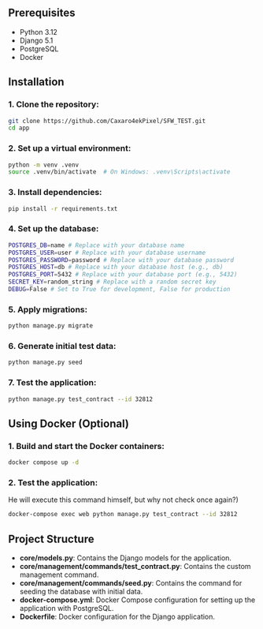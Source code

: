 ## Prerequisites

- Python 3.12
- Django 5.1
- PostgreSQL 
- Docker

## Installation

### 1. Clone the repository:

```bash
git clone https://github.com/Caxaro4ekPixel/SFW_TEST.git
cd app
```

### 2. Set up a virtual environment:

```bash
python -m venv .venv
source .venv/bin/activate  # On Windows: .venv\Scripts\activate

```

### 3. Install dependencies:

```bash
pip install -r requirements.txt
```

### 4. Set up the database:

```bash
POSTGRES_DB=name # Replace with your database name
POSTGRES_USER=user # Replace with your database username
POSTGRES_PASSWORD=password # Replace with your database password
POSTGRES_HOST=db # Replace with your database host (e.g., db)
POSTGRES_PORT=5432 # Replace with your database port (e.g., 5432)
SECRET_KEY=random_string # Replace with a random secret key
DEBUG=False # Set to True for development, False for production
```

### 5. Apply migrations:

```bash
python manage.py migrate
```

### 6. Generate initial test data:

```bash
python manage.py seed
```

### 7. Test the application:

```bash
python manage.py test_contract --id 32812
```

## Using Docker (Optional)

### 1. Build and start the Docker containers:

```bash
docker compose up -d
```

### 2. Test the application:

He will execute this command himself, but why not check once again?)

```bash
docker-compose exec web python manage.py test_contract --id 32812
```

## Project Structure

+ **core/models.py**: Contains the Django models for the application.
+ **core/management/commands/test_contract.py**: Contains the custom management command.
+ **core/management/commands/seed.py**: Contains the command for seeding the database with initial data.
+ **docker-compose.yml**: Docker Compose configuration for setting up the application with PostgreSQL.
+ **Dockerfile**: Docker configuration for the Django application.
